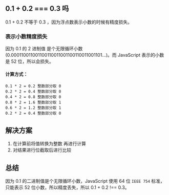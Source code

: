 ## 0.1 + 0.2 === 0.3 吗

0.1 + 0.2 不等于 0.3 ，因为浮点数表示小数的时候有精度损失。

### 表示小数精度损失

因为 0.1 的 2 进制值 是个无限循环小数(0.000110011001100110011001100110011001101...)。而 JavaScript 表示的小数是 52 位，所以会损失。

#### 计算方式：

```
0.1 * 2 = 0.2 整数部分取 0
0.2 * 2 = 0.4 整数部分取 0
0.4 * 2 = 0.8 整数部分取 0
0.8 * 2 = 1.6 整数部分取 1
0.6 * 2 = 1.2 整数部分取 1
0.2 * 2 = 0.4 整数部分取 0
```

## 解决方案

1. 在计算前将值转换为整数 再进行计算
2. 对结果进行位截取后进行比较

## 总结

因为 0.1 的二进制值是个无限循环小数，JavaScript 使用 64 位 `IEEE 754` 标准，只能表示 52 位小数，所以精度丢失，所以 0.1 + 0.2 !== 0.3。
